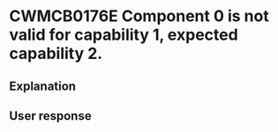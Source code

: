 # CWMCB0176E Component 0 is not valid for capability 1, expected capability 2.

## Explanation

## User response